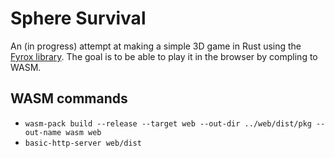 # Sphere Survival

An (in progress) attempt at making a simple 3D game in Rust using the [Fyrox library](https://fyrox.rs/). The goal is to be able to play it in the browser by compling to WASM.

## WASM commands

- `wasm-pack build --release --target web --out-dir ../web/dist/pkg --out-name wasm web`
- `basic-http-server web/dist`
